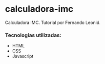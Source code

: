 # calculadora-imc
Calculadora IMC. Tutorial por Fernando Leonid.


### Tecnologias utilizadas:
- HTML
- CSS
- Javascript
